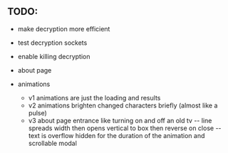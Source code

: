 ## TODO:
- make decryption more efficient
- test decryption sockets
- enable killing decryption
- about page

- animations
  - v1 animations are just the loading and results
  - v2 animations brighten changed characters briefly (almost like a pulse)
  - v3 about page entrance like turning on and off an old tv -- line spreads width then opens vertical to box then reverse on close -- text is overflow hidden for the duration of the animation and scrollable modal
